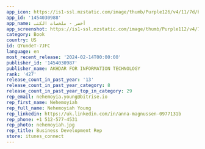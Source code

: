 ```yaml
---
app_icon: https://is1-ssl.mzstatic.com/image/thumb/Purple126/v4/11/7d/b6/117db6bb-1b36-43f3-240c-13d54cd2755a/AppIcon-0-0-1x_U007emarketing-0-10-0-85-220.png/1024x1024bb.png
app_id: '1454030988'
app_name: أخضر - ملخصات الكتب
app_screenshot: https://is1-ssl.mzstatic.com/image/thumb/Purple112/v4/7c/b5/a7/7cb5a700-b04e-5b05-c94f-43b3b0f4d98f/e5f70eed-a604-45d0-9328-f36c8a7cbf0d_6.5_inch-1.jpg/1242x2688bb.png
category: Book
country: US
id: QYundeT-7JFC
language: en
most_recent_release: '2024-02-14T00:00:00'
publisher_id: '1454030987'
publisher_name: AKHDAR FOR INFORMATION TECHNOLOGY
rank: '427'
release_count_in_past_year: '13'
release_count_in_past_year_category: 8
release_count_in_past_year_top_in_category: 29
rep_email: nehemoyia.young@bitrise.io
rep_first_name: Nehemoyiah
rep_full_name: Nehemoyiah Young
rep_linkedin: https://uk.linkedin.com/in/anna-magnussen-0977131b
rep_phone: +1 512-577-4531
rep_photo: nehemoyiah.jpg
rep_title: Business Development Rep
store: itunes_connect
---
```

